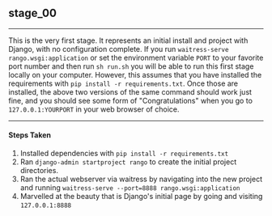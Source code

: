 ## stage_00
-----
This is the very first stage. It represents an initial install and project with Django, with no configuration complete. If you run ```waitress-serve rango.wsgi:application``` or set the environment variable ```PORT``` to your favorite port number and then run ```sh run.sh``` you will be able to run this first stage locally on your computer. However, this assumes that you have installed the requirements with ```pip install -r requirements.txt```. Once those are installed, the above two versions of the same command should work just fine, and you should see some form of "Congratulations" when you go to ```127.0.0.1:YOURPORT``` in your web browser of choice. 

-----
#### Steps Taken
1. Installed dependencies with ```pip install -r requirements.txt```
2. Ran ```django-admin startproject rango``` to create the initial project directories. 
3. Ran the actual webserver via waitress by navigating into the new project and running ```waitress-serve --port=8888 rango.wsgi:application```
4. Marvelled at the beauty that is Django's initial page by going and visiting ```127.0.0.1:8888```